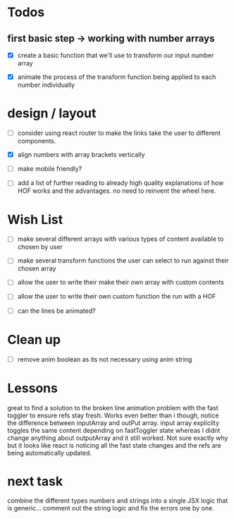 # Todos

## first basic step -> working with number arrays

- [x] create a basic function that we'll use to transform our input number array

* [x] animate the process of the transform function being applied to each number individually

# design / layout

- [ ] consider using react router to make the links take the user to different components.

* [x] align numbers with array brackets vertically

- [ ] make mobile friendly?

- [ ] add a list of further reading to already high quality explanations of how HOF works and the advantages. no need to reinvent the wheel here.

# Wish List

- [ ] make several different arrays with various types of content available to chosen by user

* [ ] make several transform functions the user can select to run against their chosen array

- [ ] allow the user to write their make their own array with custom contents

- [ ] allow the user to write their own custom function the run with a HOF

- [ ] can the lines be animated?

# Clean up

- [ ] remove anim boolean as its not necessary using anim string

# Lessons

great to find a solution to the broken line animation problem with the fast toggler to ensure refs stay fresh. Works even better than i though, notice the difference between inputArray and outPut array. input array explicilty toggles the same content depending on fastToggler state whereas I didnt change anything about outputArray and it still worked. Not sure exactly why but it looks like react is noticing all the fast state changes and the refs are being automatically updated.

# next task

combine the different types numbers and strings into a single JSX logic that is generic...
comment out the string logic and fix the errors one by one.
